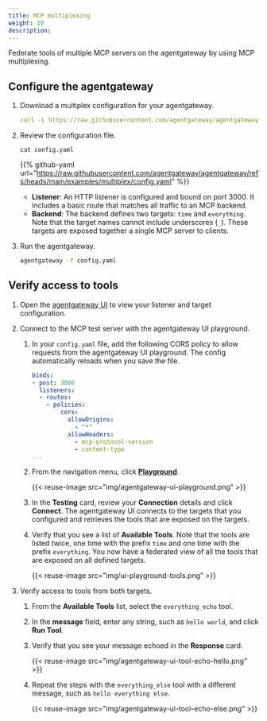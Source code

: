 ```yaml
---
title: MCP multiplexing
weight: 10
description:
---
```


Federate tools of multiple MCP servers on the agentgateway by using MCP multiplexing.

## Configure the agentgateway

1. Download a multiplex configuration for your agentgateway.

   ```yaml
   curl -L https://raw.githubusercontent.com/agentgateway/agentgateway/refs/heads/main/examples/multiplex/config.yaml -o config.yaml
   ```

2. Review the configuration file. 

   ```
   cat config.yaml
   ```

   {{% github-yaml url="https://raw.githubusercontent.com/agentgateway/agentgateway/refs/heads/main/examples/multiplex/config.yaml" %}}

   * **Listener**: An HTTP listener is configured and bound on port 3000. It includes a basic route that matches all traffic to an MCP backend.
   * **Backend**: The backend defines two targets: `time` and `everything`. Note that the target names cannot include underscores (`_`). These targets are exposed together a single MCP server to clients.
   
3. Run the agentgateway. 
   ```sh
   agentgateway -f config.yaml
   ```

## Verify access to tools

1. Open the [agentgateway UI](http://localhost:15000/ui/) to view your listener and target configuration.

2. Connect to the MCP test server with the agentgateway UI playground. 

   1. In your `config.yaml` file, add the following CORS policy to allow requests from the agentgateway UI playground. The config automatically reloads when you save the file.
      
      ```yaml
      binds:
      - post: 3000
        listeners:
        - routes:
          - policies:
              cors:
                allowOrigins:
                  - "*"
                allowHeaders:
                  - mcp-protocol-version
                  - content-type
      ...
      ```

   2. From the navigation menu, click [**Playground**](http://localhost:15000/ui/playground/).
      
      {{< reuse-image src="img/agentgateway-ui-playground.png" >}}

   3. In the **Testing** card, review your **Connection** details and click **Connect**. The agentgateway UI connects to the targets that you configured and retrieves the tools that are exposed on the targets. 
   
   4. Verify that you see a list of **Available Tools**. Note that the tools are listed twice, one time with the prefix `time` and one time with the prefix `everything`. You now have a federated view of all the tools that are exposed on all defined targets.
   
      {{< reuse-image src="img/ui-playground-tools.png" >}}

3. Verify access to tools from both targets. 
   1. From the **Available Tools** list, select the `everything_echo` tool. 
   2. In the **message** field, enter any string, such as `hello world`, and click **Run Tool**. 
   3. Verify that you see your message echoed in the **Response** card. 
   
      {{< reuse-image src="img/agentgateway-ui-tool-echo-hello.png" >}}
   4. Repeat the steps with the `everything_else` tool with a different message, such as `hello everything else`. 
   
      {{< reuse-image src="img/agentgateway-ui-tool-echo-else.png" >}}
